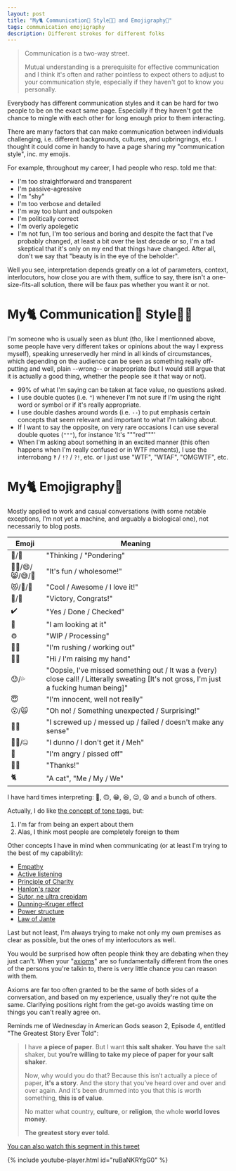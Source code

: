 ```yaml
---
layout: post
title: "My🐈 Communication💬 Style👩‍🎨 and Emojigraphy🎨"
tags: communication emojigraphy
description: Different strokes for different folks
---
```


> Communication is a two-way street.
>  
> Mutual understanding is a prerequisite for effective communication and I think it's often and rather pointless to expect others to adjust to your communication style, especially if they haven't got to know you personally.

Everybody has different communication styles and it can be hard for two people to be on the exact same page. Especially if they haven't got the chance to mingle with each other for long enough prior to them interacting.

There are many factors that can make communication between individuals challenging, i.e. different backgrounds, cultures, and upbringrings, etc. I thought it could come in handy to have a page sharing my "communication style", inc. my emojis.

For example, throughout my career, I had people who resp. told me that:
- I'm too straightforward and transparent
- I'm passive-agressive
- I'm "shy"
- I'm too verbose and detailed
- I'm way too blunt and outspoken
- I'm politically correct
- I'm overly apolegetic
- I'm not fun, I'm too serious and boring
and despite the fact that I've probably changed, at least a bit over the last decade or so, I'm a tad skeptical that it's only on my end that things have changed. After all, don't we say that "beauty is in the eye of the beholder".

Well you see, interpretation depends greatly on a lot of parameters, context, interlocutors, how close you are with them, suffice to say, there isn't a one-size-fits-all solution, there will be faux pas whether you want it or not. 

# My🐈 Communication💬 Style👩‍🎨

I'm someone who is usually seen as blunt (tho, like I mentionned above, some people have very different takes or opinions about the way I express myself), speaking unreservedly her mind in all kinds of circumstances, which depending on the audience can be seen as something really off-putting and well, plain --wrong-- or inapropriate (but I would still argue that it is actually a good thing, whether the people see it that way or not). 
- 99% of what I'm saying can be taken at face value, no questions asked.
- I use double quotes (i.e. `"`) whenever I'm not sure if I'm using the right word or symbol or if it's really appropriate. 
- I use double dashes around words (i.e. `--`) to put emphasis certain concepts that seem relevant and important to what I'm talking about.
- If I want to say the opposite, on very  rare occasions I can use several double quotes (`"""`), for instance 'It's """red"""' 
- When I'm asking about something in an excited manner (this often happens when I'm really confused or in WTF moments), I use the interrobang `‽` / `!?` / `?!`, etc. or I just use "WTF", "WTAF", "OMGWTF", etc.

# My🐈 Emojigraphy🎨

Mostly applied to work and casual conversations (with some notable exceptions, I'm not yet a machine, and arguably a biological one), not necessarily to blog posts.

  Emoji    | Meaning  
---------- | -------
 🤔/🧐    | "Thinking / "Pondering"                                                   
 🤸‍♀️/😄/😸/😅/🤣 | "It's fun / wholesome!"                                     
 😻/💚/💃 | "Cool / Awesome / I love it!"                                
 🎉/🥳     | "Victory, Congrats!"                                       
 ✔️        | "Yes / Done / Checked"                                       
 👀        | "I am looking at it"                                         
 ⚙️        | "WIP / Processing"                                           
 🏃‍♀️        | "I'm rushing / working out"                                   
 🙋‍♀️        | "Hi / I'm raising my hand"                                    
 😓/💦     | "Oopsie, I've missed something out / It was a (very) close call! / Litterally sweating [It's not gross, I'm just a fucking human being]"
 😇         | "I'm innocent, well not really"                   
 😮/🙀     | "Oh no! / Something unexpected / Surprising!"                             
 🤦‍♀️        | "I screwed up / messed up / failed / doesn't make any sense"                         
 🤷‍♀️/🤐     | "I dunno / I don't get it / Meh"                          
 👿        | "I'm angry / pissed off"                                    
 🙇‍♀️        | "Thanks!"                                                  
 🐈        | "A cat", "Me / My / We"                                    

I have hard times interpreting: 🙂, 🙃, 😁, 😆, 😉, 😩 and a bunch of others.

Actually, I do like [the concept of tone tags](https://toneindicators.carrd.co), but:
1. I'm far from being an expert about them
2. Alas, I think most people are completely foreign to them

Other concepts I have in mind when communicating (or at least I'm trying to the best of my capability):

- [Empathy](https://en.wikipedia.org/wiki/Empathy)
- [Active listening](https://en.wikipedia.org/wiki/Active_listening)
- [Principle of Charity](https://en.wikipedia.org/wiki/Principle_of_charity)
- [Hanlon's razor](https://en.wikipedia.org/wiki/Hanlon%27s_razor)
- [Sutor, ne ultra crepidam](https://en.wikipedia.org/wiki/Sutor,_ne_ultra_crepidam)
- [Dunning–Kruger effect](https://en.wikipedia.org/wiki/Dunning%E2%80%93Kruger_effect)
- [Power structure](https://en.wikipedia.org/wiki/Power_structure)
- [Law of Jante](https://en.wikipedia.org/wiki/Law_of_Jante)

Last but not least, I'm always trying to make not only my own premises as clear as possible, but the ones of my interlocutors as well. 

You would be surprised how often people think they are debating when they just can't. When your "[axioms](https://en.wikipedia.org/wiki/Axiom)" are so fundamentally different from the ones of the persons you're talkin to, there is very little chance you can reason with them.

Axioms are far too often granted to be the same of both sides of a conversation, and based on my experience, usually they're not quite the same. Clarifying positions right from the get-go avoids wasting time on things you can't really agree on.

Reminds me of Wednesday in American Gods season 2, Episode 4, entitled "The Greatest Story Ever Told": 

> I have **a piece of paper**. But I want **this salt shaker**. **You have** the salt shaker, but **you’re willing to take my piece of paper for your salt shaker**. 
>
> Now, why would you do that? Because this isn’t actually a piece of paper, **it's a story**. And the story that you’ve heard over and over and over again. And it's been drummed into you that this is worth something, **this is of value**. 
>
> No matter what country, **culture**, or **religion**, the whole **world loves money**. 
>
> **The greatest story ever told**.

[You can also watch this segment in this tweet](https://twitter.com/amgodsintl/status/1114211094430490630?lang=en)

{% include youtube-player.html id="ruBaNKRYgG0" %}

